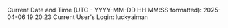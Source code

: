 Current Date and Time (UTC - YYYY-MM-DD HH:MM:SS formatted): 2025-04-06 19:20:23
Current User's Login: luckyaiman
